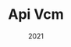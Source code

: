 ---
title: 'Api Vcm'
description: 'Api of the Vcm web platform.'
tech:
  - NodeJS
  - ExpressJS
  - MySql
date: '2021'
github: 'https://github.com/nevape/proyectoTitulo-Api'
external: ''
company: 'Nevape'
featured: false
img: ''
---